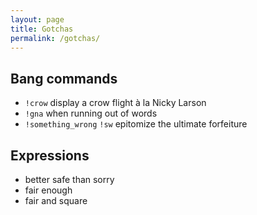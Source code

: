 ```yaml
---
layout: page
title: Gotchas
permalink: /gotchas/
---
```


## Bang commands

- `!crow` display a crow flight à la Nicky Larson
- `!gna` when running out of words
- `!something_wrong` `!sw` epitomize the ultimate forfeiture

## Expressions

- better safe than sorry
- fair enough
- fair and square
